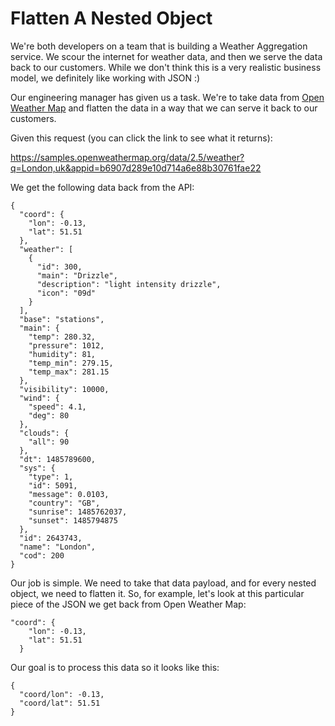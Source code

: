 # Flatten A Nested Object

We're both developers on a team that is building a Weather Aggregation service. We scour the internet for weather data, and then we
serve the data back to our customers. While we don't think this is a very realistic business model, we definitely like working with JSON :)

Our engineering manager has given us a task. We're to take data from [Open Weather Map](https://openweathermap.org/current) and flatten the
data in a way that we can serve it back to our customers.

Given this request (you can click the link to see what it returns):

https://samples.openweathermap.org/data/2.5/weather?q=London,uk&appid=b6907d289e10d714a6e88b30761fae22

We get the following data back from the API:

```
{
  "coord": {
    "lon": -0.13,
    "lat": 51.51
  },
  "weather": [
    {
      "id": 300,
      "main": "Drizzle",
      "description": "light intensity drizzle",
      "icon": "09d"
    }
  ],
  "base": "stations",
  "main": {
    "temp": 280.32,
    "pressure": 1012,
    "humidity": 81,
    "temp_min": 279.15,
    "temp_max": 281.15
  },
  "visibility": 10000,
  "wind": {
    "speed": 4.1,
    "deg": 80
  },
  "clouds": {
    "all": 90
  },
  "dt": 1485789600,
  "sys": {
    "type": 1,
    "id": 5091,
    "message": 0.0103,
    "country": "GB",
    "sunrise": 1485762037,
    "sunset": 1485794875
  },
  "id": 2643743,
  "name": "London",
  "cod": 200
}
```

Our job is simple. We need to take that data payload, and for every nested object, we need to flatten it. So, for example, let's look at this
particular piece of the JSON we get back from Open Weather Map:

```
"coord": {
    "lon": -0.13,
    "lat": 51.51
  }
```

Our goal is to process this data so it looks like this:

```
{
  "coord/lon": -0.13,
  "coord/lat": 51.51
}
```
